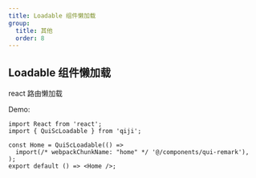 ```yaml
---
title: Loadable 组件懒加载
group:
  title: 其他
  order: 8
---
```


## Loadable 组件懒加载

react 路由懒加载

Demo:

```tsx
import React from 'react';
import { QuiScLoadable } from 'qiji';

const Home = QuiScLoadable(() =>
  import(/* webpackChunkName: "home" */ '@/components/qui-remark'),
);
export default () => <Home />;
```
